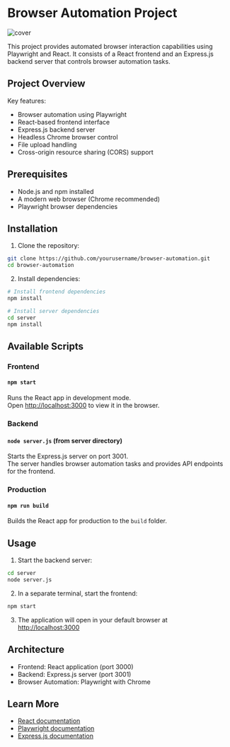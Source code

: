 # Browser Automation Project
![cover](https://github.com/user-attachments/assets/05365779-ccee-46fc-bfec-0c503784e90e)

This project provides automated browser interaction capabilities using Playwright and React. It consists of a React frontend and an Express.js backend server that controls browser automation tasks.

## Project Overview

Key features:
- Browser automation using Playwright
- React-based frontend interface
- Express.js backend server
- Headless Chrome browser control
- File upload handling
- Cross-origin resource sharing (CORS) support

## Prerequisites

- Node.js and npm installed
- A modern web browser (Chrome recommended)
- Playwright browser dependencies

## Installation

1. Clone the repository:
```bash
git clone https://github.com/yourusername/browser-automation.git
cd browser-automation
```

2. Install dependencies:
```bash
# Install frontend dependencies
npm install

# Install server dependencies
cd server
npm install
```

## Available Scripts

### Frontend

#### `npm start`

Runs the React app in development mode.\
Open [http://localhost:3000](http://localhost:3000) to view it in the browser.

### Backend

#### `node server.js` (from server directory)

Starts the Express.js server on port 3001.\
The server handles browser automation tasks and provides API endpoints for the frontend.

### Production

#### `npm run build`

Builds the React app for production to the `build` folder.

## Usage

1. Start the backend server:
```bash
cd server
node server.js
```

2. In a separate terminal, start the frontend:
```bash
npm start
```

3. The application will open in your default browser at [http://localhost:3000](http://localhost:3000)

## Architecture

- Frontend: React application (port 3000)
- Backend: Express.js server (port 3001)
- Browser Automation: Playwright with Chrome

## Learn More

- [React documentation](https://reactjs.org/)
- [Playwright documentation](https://playwright.dev/)
- [Express.js documentation](https://expressjs.com/)
